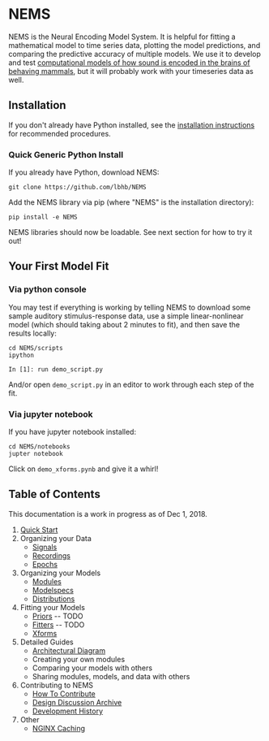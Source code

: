 # NEMS #

NEMS is the Neural Encoding Model System. It is helpful for fitting a mathematical 
model to time series data, plotting the model predictions, and comparing the predictive 
accuracy of multiple models. We use it to develop and test [computational models of how
sound is encoded in the brains of behaving mammals](https://hearingbrain.org), but it will 
probably work with your timeseries data as well.

## Installation

If you don't already have Python installed, see the 
[installation instructions](docs/installation.md)
 for recommended procedures.  

### Quick Generic Python Install

If you already have Python, download NEMS:
```
git clone https://github.com/lbhb/NEMS
```
Add the NEMS library via pip (where "NEMS" is the installation directory):
```
pip install -e NEMS
```
NEMS libraries should now be loadable. See next section for how to try it out!

## Your First Model Fit

### Via python console

You may test if everything is working by telling NEMS to download some sample auditory stimulus-response data, use a simple linear-nonlinear model (which should taking about 2 minutes to fit), and then save the results locally:

```
cd NEMS/scripts
ipython

In [1]: run demo_script.py
```
And/or open `demo_script.py` in an editor to work through each step of the fit.

### Via jupyter notebook

If you have jupyter notebook installed:
```
cd NEMS/notebooks
jupter notebook
``` 
Click on `demo_xforms.pynb` and give it a whirl!

## Table of Contents ##

This documentation is a work in progress as of Dec 1, 2018.

1. [Quick Start](docs/quickstart.md)
2. Organizing your Data
   - [Signals](docs/signals.md)
   - [Recordings](docs/recordings.md)
   - [Epochs](docs/epochs.md)
3. Organizing your Models
   - [Modules](docs/modules.md)
   - [Modelspecs](docs/modelspecs.md)
   - [Distributions](docs/distributions.ipynb)
4. Fitting your Models
   - [Priors](docs/priors.md) -- TODO
   - [Fitters](docs/fitters.md) -- TODO
   - [Xforms](docs/xforms.md)
5. Detailed Guides
   - [Architectural Diagram](docs/architecture.svg)
   - Creating your own modules
   - Comparing your models with others
   - Sharing modules, models, and data with others
6. Contributing to NEMS
   - [How To Contribute](docs/contributing.md)
   - [Design Discussion Archive](docs/discussions.md)
   - [Development History](docs/history.md)
7. Other
   - [NGINX Caching](docs/nginx.md)
